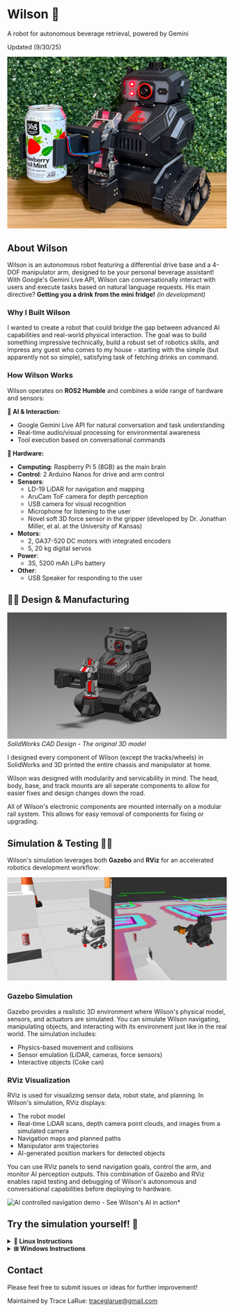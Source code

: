 # Wilson 🤖
A robot for autonomous beverage retrieval, powered by Gemini

Updated (9/30/25)

![Wilson Robot](pictures/wilson.jpg)

## About Wilson

Wilson is an autonomous robot featuring a differential drive base and a 4-DOF manipulator arm, designed to be your personal beverage assistant! With Google's Gemini Live API, Wilson can conversationally interact with users and execute tasks based on natural language requests. His main directive? **Getting you a drink from the mini fridge!** *(in development)*

### Why I Built Wilson

I wanted to create a robot that could bridge the gap between advanced AI capabilities and real-world physical interaction. The goal was to build something impressive technically, build a robust set of robotics skills, and impress any guest who comes to my house - starting with the simple (but apparently not so simple), satisfying task of fetching drinks on command.

### How Wilson Works

Wilson operates on **ROS2 Humble** and combines a wide range of hardware and sensors:

**🧠 AI & Interaction:**
- Google Gemini Live API for natural conversation and task understanding
- Real-time audio/visual processing for environmental awareness
- Tool execution based on conversational commands

**🔧 Hardware:**
- **Computing**: Raspberry Pi 5 (8GB) as the main brain
- **Control**: 2 Arduino Nanos for drive and arm control
- **Sensors**: 
  - LD-19 LiDAR for navigation and mapping
  - AruCam ToF camera for depth perception  
  - USB camera for visual recognition
  - Microphone for listening to the user
  - Novel soft 3D force sensor in the gripper (developed by Dr. Jonathan Miller, et al. at the University of Kansas)
- **Motors**:
  - 2, GA37-520 DC motors with integrated encoders
  - 5, 20 kg digital servos
- **Power**:
  - 3S, 5200 mAh LiPo battery
- **Other**:
  - USB Speaker for responding to the user

## 🦾🔨 Design & Manufacturing

![SolidWorks CAD Design](pictures/wilson_solidworks.JPG)
*SolidWorks CAD Design - The original 3D model*

I designed every component of Wilson (except the tracks/wheels) in SolidWorks and 3D printed the entire chassis and manipulator at home.

Wilson was designed with modularity and servicability in mind. The head, body, base, and track mounts are all seperate components to allow for easier fixes and design changes down the road. 

All of Wilson's electronic components are mounted internally on a modular rail system. This allows for easy removal of components for fixing or upgrading.

## Simulation & Testing 👨‍💻
Wilson's simulation leverages both **Gazebo** and **RViz** for an accelerated robotics development workflow:

![Gazebo wimulation with Rviz live data visualization](pictures/gazebo_and_rviz.JPG)

### Gazebo Simulation

Gazebo provides a realistic 3D environment where Wilson's physical model, sensors, and actuators are simulated. You can simulate Wilson navigating, manipulating objects, and interacting with its environment just like in the real world. The simulation includes:

- Physics-based movement and collisions
- Sensor emulation (LiDAR, cameras, force sensors)
- Interactive objects (Coke can)


### RViz Visualization

RViz is used for visualizing sensor data, robot state, and planning. In Wilson's simulation, RViz displays:

- The robot model
- Real-time LiDAR scans, depth camera point clouds, and images from a simulated camera
- Navigation maps and planned paths
- Manipulator arm trajectories
- AI-generated position markers for detected objects

You can use RViz panels to send navigation goals, control the arm, and monitor AI perception outputs. This combination of Gazebo and RViz enables rapid testing and debugging of Wilson's autonomous and conversational capabilities before deploying to hardware.

![AI controlled navigation demo](pictures/gemini_demo_gif.gif) - See Wilson's AI in action*

## Try the simulation yourself! 🐳

<details>
<summary><strong>🐧 Linux Instructions</strong></summary>

Follow these steps to set up Docker and run Wilson's simulation:
(Tested on Ubuntu 22.04, latest Docker)
### Prerequisites Setup

**⚠️ Important:** You will need root or sudo access to complete these steps.

1. **Update system packages and install prerequisites:**
   ```bash
   sudo apt update
   sudo apt install -y git curl
   ```

2. **Clone Wilson repository:**
   ```bash
   git clone https://github.com/tracelarue/wilson.git
   cd wilson
   ```

3. **Create API key file** (for AI voice/text commands):
   Create a `.env` file in the wilson directory with your Google API key:
   ```bash
   echo "GOOGLE_API_KEY=your_api_key_here" > .env
   ```
   Replace `your_api_key_here` with your actual Google Gemini API key from [Google AI Studio](https://aistudio.google.com). Without this file, Wilson will work but won't have AI-powered voice commands and object recognition capabilities.

4. **Install Docker:**
   ```bash
   curl -fsSL https://get.docker.com -o get-docker.sh
   sudo sh get-docker.sh
   ```

5. **Configure Docker permissions (Optional):**
   If you don't want to use `sudo` with docker commands:
   ```bash
   sudo groupadd docker
   sudo usermod -aG docker $USER
   reboot
   ```
   **Note:** We'll use `sudo` for simplicity in the following steps.

6. **Check Docker service:**
    ```bash
    systemctl is-enabled docker
    ```
    If the output is not `enabled`, start and enable Docker with:
    ```bash
    sudo systemctl start docker
    sudo systemctl enable docker
    ```

7. **Configure X11 forwarding for GUI applications:**
   ```bash
   echo "xhost +" >> ~/.bashrc
   echo "xhost +local:docker" >> ~/.bashrc
   ```

### Running Wilson Simulation
Run these commands with `sudo` privileges:

1. **Pull the ROS 2 base image (~3-5 min):**
   ```bash
   sudo docker image pull osrf/ros:humble-desktop-full
   ```

2. **Build Wilson's Docker image (~3-5 min)** (must be run from the wilson directory):
   ```bash
   sudo docker build -t wilson_image .
   ```

3. **Run the Wilson container:** (must be run from the wilson directory):
   ```bash
   sudo docker run -it --user ros --network=host --ipc=host \
     -v $PWD:/wilson \
     -v /tmp/.X11-unix:/tmp/.X11-unix:rw \
     --env=DISPLAY=:0 \
     --env=QT_X11_NO_MITSHM=1 \
     -v /dev:/dev \
     --privileged \
     --name wilson \
     wilson_image
   ```


### Starting the Simulation

Once inside the container, start Wilson's simulation with:

```bash
colcon build --symlink-install && \
source install/setup.bash && \
ros2 launch wilson wilson_sim.launch.py
```

### Controlling Wilson 🎮

After the simulation launches, you have multiple ways to control Wilson:

- **RViz Panels**: Use the Nav2 and MoveIt panels in RViz for navigation and manipulation
- **Teleop Keyboard**: Control Wilson directly with keyboard inputs
- **AI Voice/Text Commands**: Talk or type to Gemini for natural language control

#### AI Commands Examples:
- "Go to the kitchen"
- "Go to the living room" 
- "Go to the mini fridge"
- "What do you see?"
- "Find the 3D position of [object]" - This will display a marker in RViz showing the detected object's location

Wilson combines autonomous navigation, manipulation, and AI-powered interaction to create an intelligent robotic assistant!

### Container Management

**Execute commands in a running container:**
If Wilson is already running in a container, you can access it with:
```bash
sudo docker exec -it wilson /bin/bash
```

<details>
<summary><strong>🐳 Common Docker Commands</strong></summary>

Here are some useful Docker commands for managing Wilson:

```bash
# List all containers (running and stopped)
sudo docker ps -a

# Stop the Wilson container
sudo docker stop wilson

# Start an existing Wilson container
sudo docker start wilson

# Remove the Wilson container
sudo docker rm wilson

# Remove the Wilson image
sudo docker rmi wilson_image

# View container logs
sudo docker logs wilson

# View real-time logs
sudo docker logs -f wilson
```

</details>

</details>

<details>
<summary><strong>⊞ Windows Instructions</strong></summary>

Windows support is coming soon! 🚧

I'm working on comprehensive Windows setup instructions with Docker Desktop. Check back soon for the complete Windows simulation guide.

</details>

## Contact

Please feel free to submit issues or ideas for further improvement! 

Maintained by Trace LaRue:
traceglarue@gmail.com